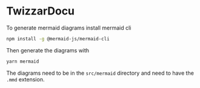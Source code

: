 # TwizzarDocu

To generate mermaid diagrams install mermaid cli
```bash
npm install -g @mermaid-js/mermaid-cli
```

Then generate the diagrams with
```bash
yarn mermaid
```

The diagrams need to be in the `src/mermaid` directory and need to have the `.mmd` extension.
